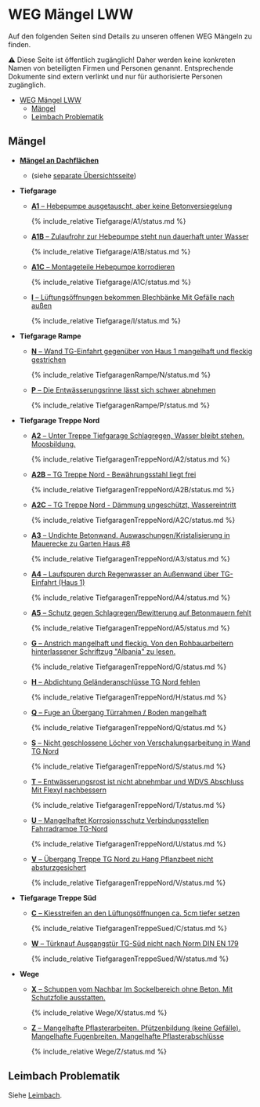 # WEG Mängel LWW

Auf den folgenden Seiten sind Details zu unseren offenen WEG Mängeln zu finden.

⚠️ Diese Seite ist öffentlich zugänglich! Daher werden keine konkreten Namen von beteiligten Firmen und Personen genannt.
Entsprechende Dokumente sind extern verlinkt und nur für authorisierte Personen zugänglich.

- [WEG Mängel LWW](#weg-mängel-lww)
  - [Mängel](#mängel)
  - [Leimbach Problematik](#leimbach-problematik)

## Mängel

- [**Mängel an Dachflächen**](Dach/index.md)
  - (siehe [separate Übersichtsseite](Dach/index.md))
- **Tiefgarage**
  - [**A1** &ndash; Hebepumpe ausgetauscht, aber keine Betonversiegelung](Tiefgarage/A1/index.md)

    {% include_relative Tiefgarage/A1/status.md %}

  - [**A1B** &ndash; Zulaufrohr zur Hebepumpe steht nun dauerhaft unter Wasser](Tiefgarage/A1B/index.md)

    {% include_relative Tiefgarage/A1B/status.md %}

  - [**A1C** &ndash; Montageteile Hebepumpe korrodieren](Tiefgarage/A1C/index.md)

    {% include_relative Tiefgarage/A1C/status.md %}

  - [**I** &ndash; Lüftungsöffnungen bekommen Blechbänke Mit Gefälle nach außen](Tiefgarage/I/index.md)

    {% include_relative Tiefgarage/I/status.md %}

- **Tiefgarage Rampe**
  - [**N** &ndash; Wand TG-Einfahrt gegenüber von Haus 1 mangelhaft und fleckig gestrichen](TiefgaragenRampe/N/index.md)

    {% include_relative TiefgaragenRampe/N/status.md %}

  - [**P** &ndash; Die Entwässerungsrinne lässt sich schwer abnehmen](TiefgaragenRampe/P/index.md)

    {% include_relative TiefgaragenRampe/P/status.md %}

- **Tiefgarage Treppe Nord**
  - [**A2** &ndash; Unter Treppe Tiefgarage Schlagregen, Wasser bleibt stehen. Moosbildung.](TiefgaragenTreppeNord/A2/index.md)

    {% include_relative TiefgaragenTreppeNord/A2/status.md %}

  - [**A2B** &ndash; TG Treppe Nord - Bewährungsstahl liegt frei](TiefgaragenTreppeNord/A2B/index.md)

    {% include_relative TiefgaragenTreppeNord/A2B/status.md %}

  - [**A2C** &ndash; TG Treppe Nord - Dämmung ungeschützt, Wassereintritt](TiefgaragenTreppeNord/A2C/index.md)

    {% include_relative TiefgaragenTreppeNord/A2C/status.md %}

  - [**A3** &ndash; Undichte Betonwand. Auswaschungen/Kristalisierung in Mauerecke zu Garten Haus #8](TiefgaragenTreppeNord/A3/index.md)

    {% include_relative TiefgaragenTreppeNord/A3/status.md %}

  - [**A4** &ndash; Laufspuren durch Regenwasser an Außenwand über TG-Einfahrt (Haus 1)](TiefgaragenTreppeNord/A4/index.md)

    {% include_relative TiefgaragenTreppeNord/A4/status.md %}

  - [**A5** &ndash; Schutz gegen Schlagregen/Bewitterung auf Betonmauern fehlt](TiefgaragenTreppeNord/A5/index.md)

    {% include_relative TiefgaragenTreppeNord/A5/status.md %}

  - [**G** &ndash; Anstrich mangelhaft und fleckig. Von den Rohbauarbeitern hinterlassener Schriftzug "Albania" zu lesen.](TiefgaragenTreppeNord/G/index.md)

    {% include_relative TiefgaragenTreppeNord/G/status.md %}

  - [**H** &ndash; Abdichtung Geländeranschlüsse TG Nord fehlen](TiefgaragenTreppeNord/H/index.md)

    {% include_relative TiefgaragenTreppeNord/H/status.md %}

  - [**Q** &ndash; Fuge an Übergang Türrahmen / Boden mangelhaft](TiefgaragenTreppeNord/Q/index.md)

    {% include_relative TiefgaragenTreppeNord/Q/status.md %}

  - [**S** &ndash; Nicht geschlossene Löcher von Verschalungsarbeitung in Wand TG Nord](TiefgaragenTreppeNord/S/index.md)

    {% include_relative TiefgaragenTreppeNord/S/status.md %}

  - [**T** &ndash; Entwässerungsrost ist nicht abnehmbar und WDVS Abschluss Mit Flexyl nachbessern](TiefgaragenTreppeNord/T/index.md)

    {% include_relative TiefgaragenTreppeNord/T/status.md %}

  - [**U** &ndash; Mangelhaftet Korrosionsschutz Verbindungsstellen Fahrradrampe TG-Nord](TiefgaragenTreppeNord/U/index.md)

    {% include_relative TiefgaragenTreppeNord/U/status.md %}

  - [**V** &ndash; Übergang Treppe TG Nord zu Hang Pflanzbeet nicht absturzgesichert](TiefgaragenTreppeNord/V/index.md)

    {% include_relative TiefgaragenTreppeNord/V/status.md %}

- **Tiefgarage Treppe Süd**
  - [**C** &ndash; Kiesstreifen an den Lüftungsöffnungen ca. 5cm tiefer setzen](TiefgaragenTreppeSued/C/index.md)

    {% include_relative TiefgaragenTreppeSued/C/status.md %}

  - [**W** &ndash; Türknauf Ausgangstür TG-Süd nicht nach Norm DIN EN 179](TiefgaragenTreppeSued/W/index.md)

    {% include_relative TiefgaragenTreppeSued/W/status.md %}

- **Wege**
  - [**X** &ndash; Schuppen vom Nachbar Im Sockelbereich ohne Beton. Mit Schutzfolie ausstatten.](Wege/X/index.md)

    {% include_relative Wege/X/status.md %}

  - [**Z** &ndash; Mangelhafte Pflasterarbeiten. Pfützenbildung (keine Gefälle). Mangelhafte Fugenbreiten. Mangelhafte Pflasterabschlüsse](Wege/Z/index.md)

    {% include_relative Wege/Z/status.md %}

## Leimbach Problematik

Siehe [Leimbach].


[Leimbach]: https://alexanderlink.github.io/leimbach/